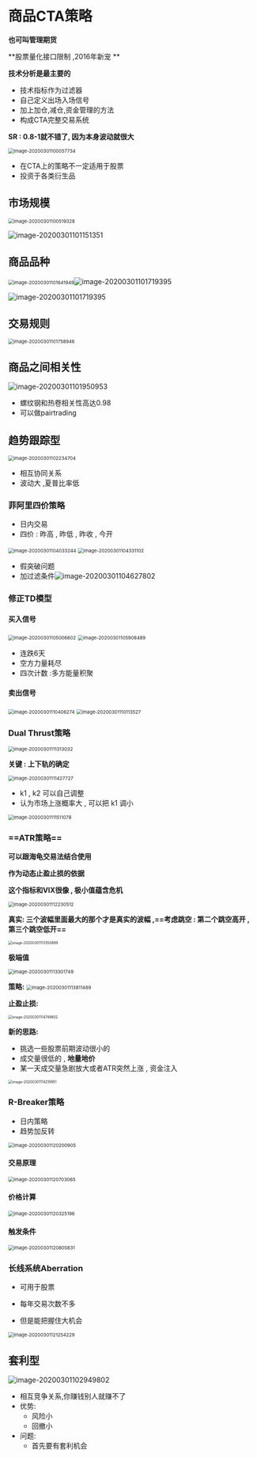 # 商品CTA策略

**也可叫管理期货**

**股票量化接口限制 ,2016年新宠 **

**技术分析是最主要的**

- 技术指标作为过滤器
- 自己定义出场入场信号
- 加上加仓,减仓,资金管理的方法
- 构成CTA完整交易系统

**SR : 0.8-1就不错了, 因为本身波动就很大**

<img src="商品CTA.assets/image-20200301100057734.png" alt="image-20200301100057734" style="zoom:67%;" />



- 在CTA上的策略不一定适用于股票
- 投资于各类衍生品



## 市场规模

<img src="商品CTA.assets/image-20200301100519328.png" alt="image-20200301100519328" style="zoom:67%;" />



![image-20200301101151351](商品CTA.assets/image-20200301101151351.png)



## 商品品种

<img src="商品CTA.assets/image-20200301101641949.png" alt="image-20200301101641949" style="zoom:67%;" />![image-20200301101719395](商品CTA.assets/image-20200301101719395.png)

![image-20200301101719395](商品CTA.assets/image-20200301101719395.png)



## 交易规则

<img src="商品CTA.assets/image-20200301101758946.png" alt="image-20200301101758946" style="zoom:67%;" />



## 商品之间相关性

![image-20200301101950953](商品CTA.assets/image-20200301101950953.png)



- 螺纹钢和热卷相关性高达0.98
- 可以做pairtrading



## 趋势跟踪型

<img src="商品CTA.assets/image-20200301102234704.png" alt="image-20200301102234704" style="zoom:67%;" />

- 相互协同关系
- 波动大 ,夏普比率低



### 菲阿里四价策略

- 日内交易
- 四价 : 昨高 , 昨低 , 昨收 , 今开

<img src="商品CTA.assets/image-20200301104033244.png" alt="image-20200301104033244" style="zoom: 67%;" />

<img src="商品CTA.assets/image-20200301104331102.png" alt="image-20200301104331102" style="zoom:67%;" />


- 假突破问题
- 加过滤条件![image-20200301104627802](商品CTA.assets/image-20200301104627802.png)



### 修正TD模型

#### 买入信号

<img src="商品CTA.assets/image-20200301105006602.png" alt="image-20200301105006602" style="zoom:67%;" />

<img src="商品CTA.assets/image-20200301105908489.png" alt="image-20200301105908489" style="zoom:67%;" />



- 连跌6天
- 空方力量耗尽
- 四次计数 :多方能量积聚



#### 卖出信号

<img src="商品CTA.assets/image-20200301110406274.png" alt="image-20200301110406274" style="zoom:67%;" />

<img src="商品CTA.assets/image-20200301110113527.png" alt="image-20200301110113527" style="zoom:67%;" />



### Dual Thrust策略

<img src="商品CTA.assets/image-20200301111313032.png" alt="image-20200301111313032" style="zoom:67%;" />



**关键 : 上下轨的确定**

<img src="商品CTA.assets/image-20200301111427727.png" alt="image-20200301111427727" style="zoom:67%;" />



- k1 , k2 可以自己调整
- 认为市场上涨概率大 , 可以把 k1 调小

<img src="商品CTA.assets/image-20200301111511078.png" alt="image-20200301111511078" style="zoom:67%;" />

### ==ATR策略==

**可以跟海龟交易法结合使用**

**作为动态止盈止损的依据**

**这个指标和VIX很像 , 极小值蕴含危机**



<img src="商品CTA.assets/image-20200301112230512.png" alt="image-20200301112230512" style="zoom:67%;" />

**真实: 三个波幅里面最大的那个才是真实的波幅 ,==考虑跳空 : 第二个跳空高开 , 第三个跳空低开==**

<img src="商品CTA.assets/image-20200301113350689.png" alt="image-20200301113350689" style="zoom: 50%;" />

**极端值**

<img src="商品CTA.assets/image-20200301113301749.png" alt="image-20200301113301749" style="zoom:67%;" />



**策略:**
<img src="商品CTA.assets/image-20200301113811469.png" alt="image-20200301113811469" style="zoom:67%;" />



**止盈止损:**

<img src="商品CTA.assets/image-20200301114749802.png" alt="image-20200301114749802" style="zoom:50%;" />



**新的思路:**

- 挑选一些股票前期波动很小的
- 成交量很低的 , **地量地价**
- 某一天成交量急剧放大或者ATR突然上涨 , 资金注入

<img src="商品CTA.assets/image-20200301114219951.png" alt="image-20200301114219951" style="zoom: 50%;" />



### R-Breaker策略

- 日内策略
- 趋势加反转

<img src="商品CTA.assets/image-20200301120200905.png" alt="image-20200301120200905" style="zoom: 67%;" />

#### 交易原理

<img src="商品CTA.assets/image-20200301120703065.png" alt="image-20200301120703065" style="zoom:67%;" />

#### 价格计算

<img src="商品CTA.assets/image-20200301120325196.png" alt="image-20200301120325196" style="zoom:67%;" />

#### 触发条件

<img src="商品CTA.assets/image-20200301120805831.png" alt="image-20200301120805831" style="zoom:67%;" />



### 长线系统Aberration

- 可用于股票

- 每年交易次数不多
- 但是能把握住大机会

<img src="商品CTA.assets/image-20200301121254229.png" alt="image-20200301121254229" style="zoom:67%;" />





## 套利型

![image-20200301102949802](商品CTA.assets/image-20200301102949802.png)



- 相互竞争关系,你赚钱别人就赚不了
- 优势:
  - 风险小
  - 回撤小
- 问题:
  - 首先要有套利机会